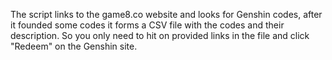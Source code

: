 The script links to the game8.co website and looks for Genshin codes, after it founded some codes it forms a CSV file with the codes and their description.
So you only need to hit on provided links in the file and click "Redeem" on the Genshin site.

